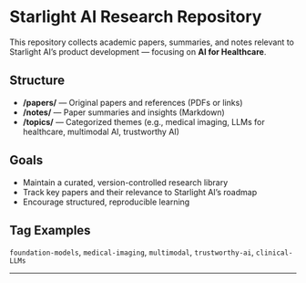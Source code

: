 # Starlight AI Research Repository

This repository collects academic papers, summaries, and notes relevant to Starlight AI’s product development — focusing on **AI for Healthcare**.

## Structure
- **/papers/** — Original papers and references (PDFs or links)
- **/notes/** — Paper summaries and insights (Markdown)
- **/topics/** — Categorized themes (e.g., medical imaging, LLMs for healthcare, multimodal AI, trustworthy AI)

## Goals
- Maintain a curated, version-controlled research library  
- Track key papers and their relevance to Starlight AI’s roadmap  
- Encourage structured, reproducible learning

## Tag Examples
`foundation-models`, `medical-imaging`, `multimodal`, `trustworthy-ai`, `clinical-LLMs`

---
